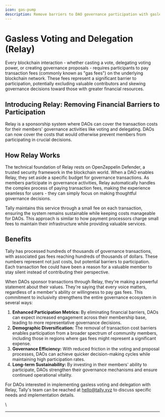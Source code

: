 ```yaml
---
icon: gas-pump
description: Remove barriers to DAO governance participation with gasless transactions.
---
```


# Gasless Voting and Delegation (Relay)

Every blockchain interaction - whether casting a vote, delegating voting power, or creating governance proposals - requires participants to pay transaction fees (commonly known as "gas fees") on the underlying blockchain network. These fees represent a significant barrier to participation, potentially excluding valuable contributors and skewing governance decisions toward those with greater financial resources.

## Introducing Relay: Removing Financial Barriers to Participation

Relay is a sponsorship system where DAOs can cover the transaction costs for their members' governance activities like voting and delegating. DAOs can now cover the costs that would otherwise prevent members from participating in crucial decisions.

## How Relay Works

The technical foundation of Relay rests on OpenZeppelin Defender, a trusted security framework in the blockchain world. When a DAO enables Relay, they set aside a specific budget for governance transactions. As members participate in governance activities, Relay automatically handles the complex process of paying transaction fees, making the experience seamless for users - they can simply focus on making thoughtful governance decisions.

Tally maintains this service through a small fee on each transaction, ensuring the system remains sustainable while keeping costs manageable for DAOs. This approach is similar to how payment processors charge small fees to maintain their infrastructure while providing valuable services.

## Benefits

Tally has processed hundreds of thousands of governance transactions, with associated gas fees reaching hundreds of thousands of dollars. These numbers represent not just costs, but potential barriers to participation. Each transaction fee could have been a reason for a valuable member to stay silent instead of contributing their perspective.

When DAOs sponsor transactions through Relay, they're making a powerful statement about their values. They're saying that every voice matters, regardless of a member's ability or willingness to pay gas fees. This commitment to inclusivity strengthens the entire governance ecosystem in several ways:

1. **Enhanced Participation Metrics:** By eliminating financial barriers, DAOs can expect increased engagement across their membership base, leading to more representative governance decisions.
2. **Demographic Diversification:** The removal of transaction cost barriers enables participation from a broader spectrum of community members, including those in regions where gas fees might represent a significant expense.
3. **Governance Efficiency:** With reduced friction in the voting and proposal processes, DAOs can achieve quicker decision-making cycles while maintaining high participation rates.
4. **Long-term Sustainability:** By investing in their members' ability to participate, DAOs strengthen their governance mechanisms and ensure continued operational vitality.

For DAOs interested in implementing gasless voting and delegation with Relay, Tally's team can be reached at hello@tally.xyz to discuss specific needs and implementation details.

\


***

###
